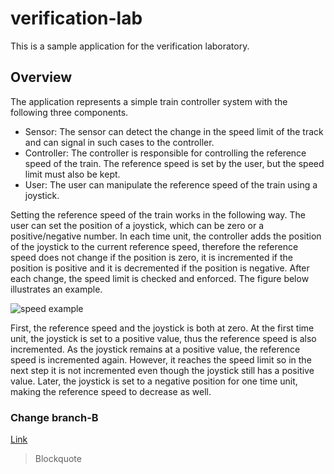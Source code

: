 # verification-lab

This is a sample application for the verification laboratory.

## Overview

The application represents a simple train controller system with the following three components.

* Sensor: The sensor can detect the change in the speed limit of the track and can signal in such cases to the controller.
* Controller: The controller is responsible for controlling the reference speed of the train. The reference speed is set by the user, but the speed limit must also be kept.
* User: The user can manipulate the reference speed of the train using a joystick.

Setting the reference speed of the train works in the following way. The user can set the position of a joystick, which can be zero or a positive/negative number. In each time unit, the controller adds the position of the joystick to the current reference speed, therefore the reference speed does not change if the position is zero, it is incremented if the position is positive and it is decremented if the position is negative. After each change, the speed limit is checked and enforced. The figure below illustrates an example.

![speed example](doc/speed_example.png)

First, the reference speed and the joystick is both at zero. At the first time unit, the joystick is set to a positive value, thus the reference speed is also incremented. As the joystick remains at a positive value, the reference speed is incremented again. However, it reaches the speed limit so in the next step it is not incremented even though the joystick still has a positive value. Later, the joystick is set to a negative position for one time unit, making the reference speed to decrease as well.

### Change branch-B
[Link](https://www.google.com)
>Blockquote
